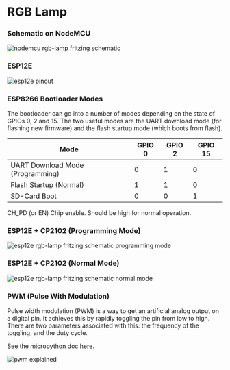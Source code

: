 # RGB Lamp

### Schematic on NodeMCU

![nodemcu rgb-lamp fritzing schematic](https://raw.githubusercontent.com/lvidarte/esp8266/master/examples/rgb-lamp/rgb-lamp.png)

### ESP12E

![esp12e pinout](https://raw.githubusercontent.com/lvidarte/esp8266/master/examples/rgb-lamp/esp12e-pinout.jpg)

### ESP8266 Bootloader Modes

The bootloader can go into a number of modes depending on the state of GPIOs 0, 2 and 15. The two useful modes are the UART download mode (for flashing new firmware) and the flash startup mode (which boots from flash).

| Mode                             | GPIO 0 | GPIO 2 | GPIO 15 |
|----------------------------------|--------|--------|---------|
| UART Download Mode (Programming) |   0    |   1    |    0    |
| Flash Startup (Normal)           |   1    |   1    |    0    |
| SD-Card Boot                     |   0    |   0    |    1    |

CH_PD (or EN) Chip enable. Should be high for normal operation.

### ESP12E + CP2102 (Programming Mode)

![esp12e rgb-lamp fritzing schematic programming mode](https://raw.githubusercontent.com/lvidarte/esp8266/master/examples/rgb-lamp/rgb-lamp-esp12e-programming.png)

### ESP12E + CP2102 (Normal Mode)

![esp12e rgb-lamp fritzing schematic normal mode](https://raw.githubusercontent.com/lvidarte/esp8266/master/examples/rgb-lamp/rgb-lamp-esp12e-normal.png)

### PWM (Pulse With Modulation)

Pulse width modulation (PWM) is a way to get an artificial analog output on a digital pin. It achieves this by rapidly toggling the pin from low to high. There are two parameters associated with this: the frequency of the toggling, and the duty cycle.

See the micropython doc [here](https://docs.micropython.org/en/latest/esp8266/esp8266/tutorial/pwm.html).

![pwm explained](https://raw.githubusercontent.com/lvidarte/esp8266/master/examples/rgb-lamp/pwm.gif)
